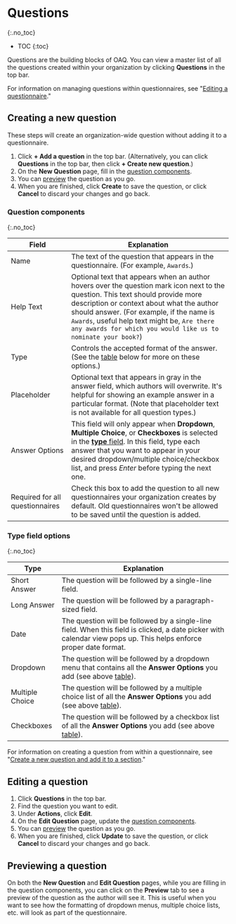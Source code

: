 # Questions
{:.no_toc}

- TOC
{:toc}

Questions are the building blocks of OAQ. You can view a master list of all the questions created within your organization by clicking **Questions** in the top bar.

For information on managing questions within questionnaires, see "[Editing a questionnaire](/publisher-workflow/articles/questionnaires#editing-a-questionnaire)."

## Creating a new question

These steps will create an organization-wide question without adding it to a questionnaire.

1. Click **+ Add a question** in the top bar. (Alternatively, you can click **Questions** in the top bar, then click **+ Create new question**.)
2. On the **New Question** page, fill in the [question components](#question-components).
3. You can [preview](#previewing-a-question) the question as you go.
4. When you are finished, click **Create** to save the question, or click **Cancel** to discard your changes and go back.

### Question components
{:.no_toc}

|Field|Explanation|
|--|--|
|Name|The text of the question that appears in the questionnaire. (For example, `Awards`.)|
|Help Text|Optional text that appears when an author hovers over the question mark icon next to the question. This text should provide more description or context about what the author should answer. (For example, if the name is `Awards`, useful help text might be, `Are there any awards for which you would like us to nominate your book?`)|
|Type|Controls the accepted format of the answer. (See the [table](#type-field-options) below for more on these options.)|
|Placeholder|Optional text that appears in gray in the answer field, which authors will overwrite. It's helpful for showing an example answer in a particular format. (Note that placeholder text is not available for all question types.)|
|Answer Options|This field will only appear when **Dropdown**, **Multiple Choice**, or **Checkboxes** is selected in the [**type** field](#type-field-options). In this field, type each answer that you want to appear in your desired dropdown/multiple choice/checkbox list, and press _Enter_ before typing the next one.|
|Required for all questionnaires|Check this box to add the question to all new questionnaires your organization creates by default. Old questionnaires won't be allowed to be saved until the question is added.|

### Type field options
{:.no_toc}

|Type|Explanation|
|--|--|
|Short Answer|The question will be followed by a single-line field.|
|Long Answer|The question will be followed by a paragraph-sized field.|
|Date|The question will be followed by a single-line field. When this field is clicked, a date picker with calendar view pops up. This helps enforce proper date format.|
|Dropdown|The question will be followed by a dropdown menu that contains all the **Answer Options** you add (see above [table](#question-components)).|
|Multiple Choice|The question will be followed by a multiple choice list of all the **Answer Options** you add (see above [table]((#question-components))).|
|Checkboxes|The question will be followed by a checkbox list of all the **Answer Options** you add (see above [table]((#question-components))).|

For information on creating a question from within a questionnaire, see "[Create a new question and add it to a section](/publisher-workflow/articles/questionnaires#create-a-brand-new-question-and-add-it-to-the-section)."

## Editing a question

1. Click **Questions** in the top bar.
2. Find the question you want to edit.
3. Under **Actions**, click **Edit**.
4. On the **Edit Question** page, update the [question components](#question-components).
5. You can [preview](#previewing-a-question) the question as you go.
6. When you are finished, click **Update** to save the question, or click **Cancel** to discard your changes and go back.

## Previewing a question

On both the **New Question** and **Edit Question** pages, while you are filling in the question components, you can click on the **Preview** tab to see a preview of the question as the author will see it. This is useful when you want to see how the formatting of dropdown menus, multiple choice lists, etc. will look as part of the questionnaire.
